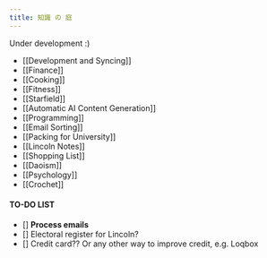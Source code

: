 ```yaml
---
title: 知識 の 庭
---
```

Under development :)

 - [[Development and Syncing]]
 - [[Finance]]
 - [[Cooking]]
 - [[Fitness]]
 - [[Starfield]]
 - [[Automatic AI Content Generation]]
 - [[Programming]]
 - [[Email Sorting]]
 - [[Packing for University]]
 - [[Lincoln Notes]]
 - [[Shopping List]]
 - [[Daoism]]
 - [[Psychology]]
 - [[Crochet]]
#### TO-DO LIST
 - [] **Process emails**
 - [] Electoral register for Lincoln?
 - [] Credit card?? Or any other way to improve credit, e.g. Loqbox